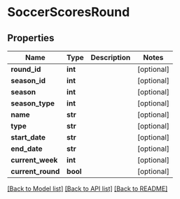 # SoccerScoresRound

## Properties
Name | Type | Description | Notes
------------ | ------------- | ------------- | -------------
**round_id** | **int** |  | [optional] 
**season_id** | **int** |  | [optional] 
**season** | **int** |  | [optional] 
**season_type** | **int** |  | [optional] 
**name** | **str** |  | [optional] 
**type** | **str** |  | [optional] 
**start_date** | **str** |  | [optional] 
**end_date** | **str** |  | [optional] 
**current_week** | **int** |  | [optional] 
**current_round** | **bool** |  | [optional] 

[[Back to Model list]](../README.md#documentation-for-models) [[Back to API list]](../README.md#documentation-for-api-endpoints) [[Back to README]](../README.md)

